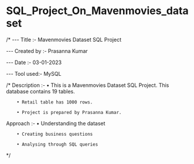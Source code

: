 # SQL_Project_On_Mavenmovies_dataset

/*
--- Title :-       Mavenmovies Dataset SQL Project

--- Created by :-   Prasanna Kumar

--- Date :-         03-01-2023

--- Tool used:-     MySQL

/*
Description :- 
		• This is a Mavenmovies Dataset SQL Project. This database contains 19 tables.
		
		• Retail table has 1000 rows.
		
		• Project is prepared by Prasanna Kumar.
		
Approach :- 
		• Understanding the dataset
		
		• Creating business questions
		
		• Analysing through SQL queries
*/

